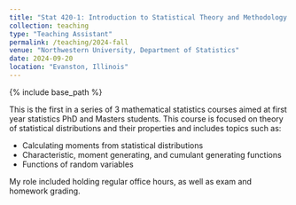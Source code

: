 ```yaml
---
title: "Stat 420-1: Introduction to Statistical Theory and Methodology I"
collection: teaching
type: "Teaching Assistant"
permalink: /teaching/2024-fall
venue: "Northwestern University, Department of Statistics"
date: 2024-09-20
location: "Evanston, Illinois"
---
```


{% include base_path %}

<div class="container">
    <div class="row-fluid">
        <div class="span5">
            This is the first in a series of 3 mathematical statistics courses aimed at first year statistics PhD and Masters students. This course is focused on theory of statistical distributions and their properties and includes topics such as:
            <ul>
                <li>Calculating moments from statistical distributions</li>
                <li>Characteristic, moment generating, and cumulant generating functions</li>
                <li>Functions of random variables</li>
            </ul>
            My role included holding regular office hours, as well as exam and homework grading.
        </div>
    </div>
</div>